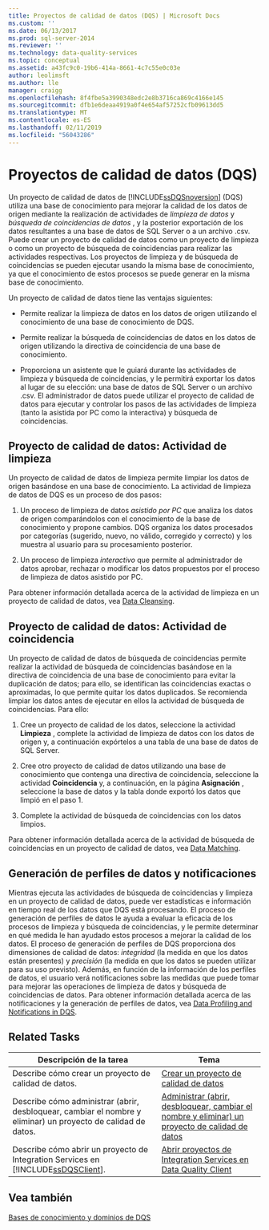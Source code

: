 ```yaml
---
title: Proyectos de calidad de datos (DQS) | Microsoft Docs
ms.custom: ''
ms.date: 06/13/2017
ms.prod: sql-server-2014
ms.reviewer: ''
ms.technology: data-quality-services
ms.topic: conceptual
ms.assetid: a43fc9c0-19b6-414a-8661-4c7c55e0c03e
author: leolimsft
ms.author: lle
manager: craigg
ms.openlocfilehash: 8f4fbe5a3990348edc2e8b3716ca869c4166e145
ms.sourcegitcommit: dfb1e6deaa4919a0f4e654af57252cfb09613dd5
ms.translationtype: MT
ms.contentlocale: es-ES
ms.lasthandoff: 02/11/2019
ms.locfileid: "56043286"
---
```

# <a name="data-quality-projects-dqs"></a>Proyectos de calidad de datos (DQS)
  Un proyecto de calidad de datos de [!INCLUDE[ssDQSnoversion](../includes/ssdqsnoversion-md.md)] (DQS) utiliza una base de conocimiento para mejorar la calidad de los datos de origen mediante la realización de actividades de *limpieza de datos* y *búsqueda de coincidencias de datos* , y la posterior exportación de los datos resultantes a una base de datos de SQL Server o a un archivo .csv. Puede crear un proyecto de calidad de datos como un proyecto de limpieza o como un proyecto de búsqueda de coincidencias para realizar las actividades respectivas. Los proyectos de limpieza y de búsqueda de coincidencias se pueden ejecutar usando la misma base de conocimiento, ya que el conocimiento de estos procesos se puede generar en la misma base de conocimiento.  
  
 Un proyecto de calidad de datos tiene las ventajas siguientes:  
  
-   Permite realizar la limpieza de datos en los datos de origen utilizando el conocimiento de una base de conocimiento de DQS.  
  
-   Permite realizar la búsqueda de coincidencias de datos en los datos de origen utilizando la directiva de coincidencia de una base de conocimiento.  
  
-   Proporciona un asistente que le guiará durante las actividades de limpieza y búsqueda de coincidencias, y le permitirá exportar los datos al lugar de su elección: una base de datos de SQL Server o un archivo .csv. El administrador de datos puede utilizar el proyecto de calidad de datos para ejecutar y controlar los pasos de las actividades de limpieza (tanto la asistida por PC como la interactiva) y búsqueda de coincidencias.  
  
##  <a name="Cleansing"></a> Proyecto de calidad de datos: Actividad de limpieza  
 Un proyecto de calidad de datos de limpieza permite limpiar los datos de origen basándose en una base de conocimiento. La actividad de limpieza de datos de DQS es un proceso de dos pasos:  
  
1.  Un proceso de limpieza de datos *asistido por PC* que analiza los datos de origen comparándolos con el conocimiento de la base de conocimiento y propone cambios. DQS organiza los datos procesados por categorías (sugerido, nuevo, no válido, corregido y correcto) y los muestra al usuario para su procesamiento posterior.  
  
2.  Un proceso de limpieza *interactivo* que permite al administrador de datos aprobar, rechazar o modificar los datos propuestos por el proceso de limpieza de datos asistido por PC.  
  
 Para obtener información detallada acerca de la actividad de limpieza en un proyecto de calidad de datos, vea [Data Cleansing](../../2014/data-quality-services/data-cleansing.md).  
  
##  <a name="Matching"></a> Proyecto de calidad de datos: Actividad de coincidencia  
 Un proyecto de calidad de datos de búsqueda de coincidencias permite realizar la actividad de búsqueda de coincidencias basándose en la directiva de coincidencia de una base de conocimiento para evitar la duplicación de datos; para ello, se identifican las coincidencias exactas o aproximadas, lo que permite quitar los datos duplicados. Se recomienda limpiar los datos antes de ejecutar en ellos la actividad de búsqueda de coincidencias. Para ello:  
  
1.  Cree un proyecto de calidad de los datos, seleccione la actividad **Limpieza** , complete la actividad de limpieza de datos con los datos de origen y, a continuación expórtelos a una tabla de una base de datos de SQL Server.  
  
2.  Cree otro proyecto de calidad de datos utilizando una base de conocimiento que contenga una directiva de coincidencia, seleccione la actividad **Coincidencia** y, a continuación, en la página **Asignación** , seleccione la base de datos y la tabla donde exportó los datos que limpió en el paso 1.  
  
3.  Complete la actividad de búsqueda de coincidencias con los datos limpios.  
  
 Para obtener información detallada acerca de la actividad de búsqueda de coincidencias en un proyecto de calidad de datos, vea [Data Matching](../../2014/data-quality-services/data-matching.md).  
  
##  <a name="ProfilingNotification"></a> Generación de perfiles de datos y notificaciones  
 Mientras ejecuta las actividades de búsqueda de coincidencias y limpieza en un proyecto de calidad de datos, puede ver estadísticas e información en tiempo real de los datos que DQS está procesando. El proceso de generación de perfiles de datos le ayuda a evaluar la eficacia de los procesos de limpieza y búsqueda de coincidencias, y le permite determinar en qué medida le han ayudado estos procesos a mejorar la calidad de los datos. El proceso de generación de perfiles de DQS proporciona dos dimensiones de calidad de datos: *integridad* (la medida en que los datos están presentes) y *precisión* (la medida en que los datos se pueden utilizar para su uso previsto). Además, en función de la información de los perfiles de datos, el usuario verá notificaciones sobre las medidas que puede tomar para mejorar las operaciones de limpieza de datos y búsqueda de coincidencias de datos. Para obtener información detallada acerca de las notificaciones y la generación de perfiles de datos, vea [Data Profiling and Notifications in DQS](../../2014/data-quality-services/data-profiling-and-notifications-in-dqs.md).  
  
## <a name="related-tasks"></a>Related Tasks  
  
|Descripción de la tarea|Tema|  
|----------------------|-----------|  
|Describe cómo crear un proyecto de calidad de datos.|[Crear un proyecto de calidad de datos](../../2014/data-quality-services/create-a-data-quality-project.md)|  
|Describe cómo administrar (abrir, desbloquear, cambiar el nombre y eliminar) un proyecto de calidad de datos.|[Administrar &#40;abrir, desbloquear, cambiar el nombre y eliminar&#41; un proyecto de calidad de datos](../../2014/data-quality-services/manage-open-unlock-rename-and-delete-a-data-quality-project.md)|  
|Describe cómo abrir un proyecto de Integration Services en [!INCLUDE[ssDQSClient](../includes/ssdqsclient-md.md)].|[Abrir proyectos de Integration Services en Data Quality Client](../../2014/data-quality-services/open-integration-services-projects-in-data-quality-client.md)|  
  
## <a name="see-also"></a>Vea también  
 [Bases de conocimiento y dominios de DQS](../../2014/data-quality-services/dqs-knowledge-bases-and-domains.md)  
  
  
